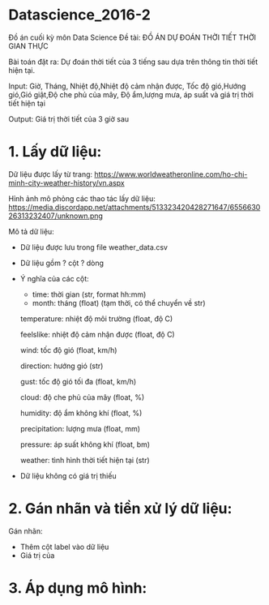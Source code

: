 # Datascience_2016-2
Đồ án cuối kỳ môn Data Science
Đề tài:
ĐỒ ÁN DỰ ĐOÁN THỜI TIẾT THỜI GIAN THỰC

Bài toán đặt ra: Dự đoán thời tiết của 3 tiếng sau dựa trên thông tin thời tiết hiện tại.

Input: Giờ, Tháng, Nhiệt độ,Nhiệt độ cảm nhận được, Tốc độ gió,Hướng gió,Gió giật,Độ che phủ của mây, Độ ẩm,lượng mưa, áp suất và giá trị thời tiết hiện tại

Output: Giá trị thời tiết của 3 giờ sau

# 1. Lấy dữ liệu:

Dữ liệu được lấy từ trang: https://www.worldweatheronline.com/ho-chi-minh-city-weather-history/vn.aspx

Hỉnh ảnh mô phỏng các thao tác lấy dữ liệu:
https://media.discordapp.net/attachments/513323420428271647/655663026313232407/unknown.png

Mô tả dữ liệu:
- Dữ liệu được lưu trong file weather_data.csv
- Dữ liệu gồm ? cột ? dòng
- Ý nghĩa của các cột:

    - time: thời gian (str, format hh:mm)
    - month: tháng (float) (tạm thời, có thể chuyển về str)
    
    temperature: nhiệt độ môi trường (float, độ C)
    
    feelslike: nhiệt độ cảm nhận được (float, độ C)
    
    wind: tốc độ gió (float, km/h)
    
    direction: hướng gió (str)
    
    gust: tốc độ gió tối đa (float, km/h)
    
    cloud: độ che phủ của mây (float, %)
    
    humidity: độ ẩm không khí (float, %)
    
    precipitation: lượng mưa (float, mm)
    
    pressure: áp suất không khí (float, bm)
    
    weather: tình hình thời tiết hiện tại (str)
    
-   Dữ liệu không có giá trị thiếu
# 2. Gán nhãn và tiền xử lý dữ liệu:
Gán nhãn:
- Thêm cột label vào dữ liệu
- Giá trị của 
# 3. Áp dụng mô hình:
